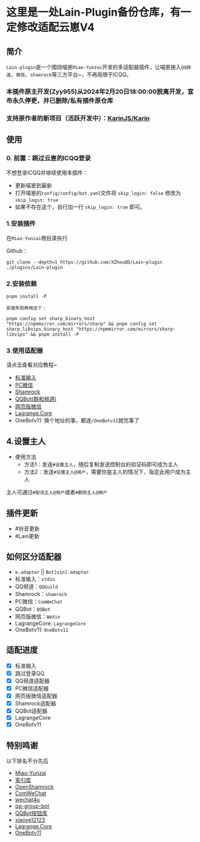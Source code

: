 # 这里是一处Lain-Plugin备份仓库，有一定修改适配云崽V4
## 简介
`Lain-plugin`是一个围绕喵崽`Miao-Yunzai`开发的多适配器插件，让喵崽接入`QQ频道`、`微信`、`shamrock`等三方平台~，不再局限于ICQQ。

### 本插件原主开发(Zyy955)从2024年2月20日18:00:00脱离开发，宣布永久停更，并已删除/私有插件原仓库
### 支持原作者的新项目（活跃开发中）：[KarinJS/Karin](https://gitee.com/KarinJS/Karin)


## 使用
### 0. 前置：跳过云崽的ICQQ登录
不想登录ICQQ并继续使用本插件：

- 更新喵崽到最新
- 打开喵崽的`config/config/bot.yaml`文件将 `skip_login: false` 修改为 `skip_login: true`
- 如果不存在这个，自行加一行  `skip_login: true` 即可。

### 1.安装插件

在`Miao-Yunzai`根目录执行

Github：
```
git clone --depth=1 https://github.com/XZhouQD/Lain-plugin ./plugins/Lain-plugin
```

### 2.安装依赖

```
pnpm install -P
```

`安装失败再用这个：`
```
pnpm config set sharp_binary_host "https://npmmirror.com/mirrors/sharp" && pnpm config set sharp_libvips_binary_host "https://npmmirror.com/mirrors/sharp-libvips" && pnpm install -P
```

### 3.使用适配器

请点击查看对应教程~

- [标准输入](./docs/stdin.md)
- [PC微信](./docs/WeChat.md)
- [Shamrock](./docs/Shamrock.md)
- [QQBot(群和频道)](./docs/QQBot.md)
- [网页版微信](./docs/WeXin.md)
- [Lagrange.Core](./docs/Lagrange.Core.md)
- OneBotv11: 换个地址的事，都连`/OneBotv11`就完事了

## 4.设置主人

- 使用方法
  - 方法1：发送`#设置主人`，随后复制发送控制台的验证码即可成为主人
  - 方法2：发送`#设置主人@用户`，需要你是主人的情况下，指定此用户成为主人

主人可通过`#取消主人@用户`或者`#删除主人@用户`

## 插件更新

- #铃音更新
- #Lain更新

## 如何区分适配器

- `e.adapter` || `Bot[uin].adapter`
- 标准输入：`stdin`
- QQ频道：`QQGuild`
- Shamrock：`shamrock`
- PC微信：`ComWeChat`
- QQBot：`QQBot`
- 网页版微信：`WeXin`
- LagrangeCore: `LagrangeCore`
- OneBotv11: `OneBotv11`

## 适配进度
- [x] 标准输入
- [x] 跳过登录QQ
- [x] QQ频道适配器
- [x] PC微信适配器
- [x] 网页版微信适配器
- [x] Shamrock适配器
- [x] QQBot适配器
- [x] LagrangeCore
- [x] OneBotv11

## 特别鸣谢

以下排名不分先后

- [Miao-Yunzai](https://github.com/yoimiya-kokomi/Miao-Yunzai)
- [索引库](https://github.com/yhArcadia/Yunzai-Bot-plugins-index)
- [OpenShamrock](https://github.com/whitechi73/OpenShamrock)
- [ComWeChat](https://github.com/JustUndertaker/ComWeChatBotClient)
- [wechat4u](https://github.com/nodeWechat/wechat4u/blob/master/run-core.js)
- [qq-group-bot](https://github.com/lc-cn/qq-group-bot)
- [QQBot按钮库](https://gitee.com/lava081/button)
- [xiaoye12123](https://gitee.com/xiaoye12123)
- [Lagrange.Core](https://github.com/LagrangeDev/Lagrange.Core)
- [OneBotv11](https://github.com/OneBotv11/OneBotv11)